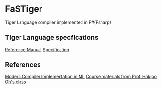 # FaSTiger
Tiger Language compiler implemented in F#(Fsharp)

## Tiger Language specfications
[Reference Manual](http://www.cs.columbia.edu/~sedwards/classes/2002/w4115/tiger.pdf)
[Specification](https://cs.nyu.edu/courses/fall13/CSCI-GA.2130-001/tiger-spec.pdf)

## References
[Modern Compiler Implementation in ML](https://www.cs.princeton.edu/~appel/modern/ml/)
[Course materials from Prof. Hakjoo Oh's class](http://prl.korea.ac.kr/~pronto/home/courses/cose312/2017/)


